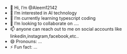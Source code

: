 - 👋 Hi, I’m @Aleem12142
- 👀 I’m interested in AI technology
- 🌱 I’m currently learning typescript coding
- 💞️ I’m looking to collaborate on ....
- 📫 anyone can reach out to me on social accounts like linkedin,instagram,facebook,etc..
- 😄 Pronouns: ...
- ⚡ Fun fact: ...

<!---
Aleem12142/Aleem12142 is a ✨ special ✨ repository because its `README.md` (this file) appears on your GitHub profile.
You can click the Preview link to take a look at your changes.
--->
